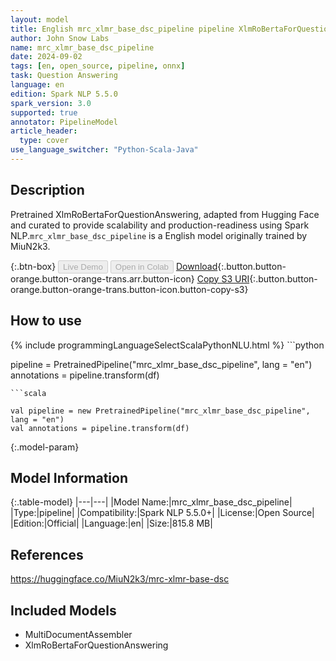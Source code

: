 ```yaml
---
layout: model
title: English mrc_xlmr_base_dsc_pipeline pipeline XlmRoBertaForQuestionAnswering from MiuN2k3
author: John Snow Labs
name: mrc_xlmr_base_dsc_pipeline
date: 2024-09-02
tags: [en, open_source, pipeline, onnx]
task: Question Answering
language: en
edition: Spark NLP 5.5.0
spark_version: 3.0
supported: true
annotator: PipelineModel
article_header:
  type: cover
use_language_switcher: "Python-Scala-Java"
---
```


## Description

Pretrained XlmRoBertaForQuestionAnswering, adapted from Hugging Face and curated to provide scalability and production-readiness using Spark NLP.`mrc_xlmr_base_dsc_pipeline` is a English model originally trained by MiuN2k3.

{:.btn-box}
<button class="button button-orange" disabled>Live Demo</button>
<button class="button button-orange" disabled>Open in Colab</button>
[Download](https://s3.amazonaws.com/auxdata.johnsnowlabs.com/public/models/mrc_xlmr_base_dsc_pipeline_en_5.5.0_3.0_1725254114807.zip){:.button.button-orange.button-orange-trans.arr.button-icon}
[Copy S3 URI](s3://auxdata.johnsnowlabs.com/public/models/mrc_xlmr_base_dsc_pipeline_en_5.5.0_3.0_1725254114807.zip){:.button.button-orange.button-orange-trans.button-icon.button-copy-s3}

## How to use



<div class="tabs-box" markdown="1">
{% include programmingLanguageSelectScalaPythonNLU.html %}
```python

pipeline = PretrainedPipeline("mrc_xlmr_base_dsc_pipeline", lang = "en")
annotations =  pipeline.transform(df)   

```
```scala

val pipeline = new PretrainedPipeline("mrc_xlmr_base_dsc_pipeline", lang = "en")
val annotations = pipeline.transform(df)

```
</div>

{:.model-param}
## Model Information

{:.table-model}
|---|---|
|Model Name:|mrc_xlmr_base_dsc_pipeline|
|Type:|pipeline|
|Compatibility:|Spark NLP 5.5.0+|
|License:|Open Source|
|Edition:|Official|
|Language:|en|
|Size:|815.8 MB|

## References

https://huggingface.co/MiuN2k3/mrc-xlmr-base-dsc

## Included Models

- MultiDocumentAssembler
- XlmRoBertaForQuestionAnswering